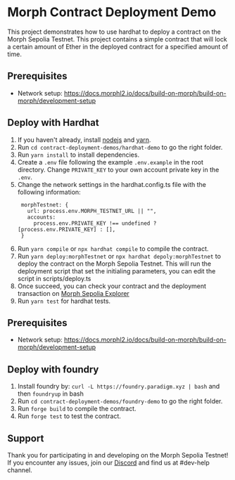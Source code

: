# Morph Contract Deployment Demo

This project demonstrates how to use hardhat to deploy a contract on the Morph Sepolia Testnet. This project contains a simple contract that will lock a certain amount of Ether in the deployed contract for a specified amount of time.

## Prerequisites

- Network setup: https://docs.morphl2.io/docs/build-on-morph/build-on-morph/development-setup

## Deploy with Hardhat

1. If you haven't already, install [nodejs](https://nodejs.org/en/download/) and [yarn](https://classic.yarnpkg.com/lang/en/docs/install).
2. Run `cd contract-deployment-demos/hardhat-demo` to go the right folder.
3. Run `yarn install` to install dependencies.
4. Create a `.env` file following the example `.env.example` in the root directory. Change `PRIVATE_KEY` to your own account private key in the `.env`.
5. Change the network settings in the hardhat.config.ts file with the following information:
   ```
    morphTestnet: {
      url: process.env.MORPH_TESTNET_URL || "",
      accounts:
        process.env.PRIVATE_KEY !== undefined ? [process.env.PRIVATE_KEY] : [],
    }
    ```
6. Run `yarn compile` or `npx hardhat compile` to compile the contract.
7. Run `yarn deploy:morphTestnet` or `npx hardhat depoly:morphTestnet` to deploy the contract on the Morph Sepolia Testnet. This will run the deployment script that set the initialing parameters, you can edit the script in scripts/deploy.ts
8. Once succeed, you can check your contract and the deployment transaction on [Morph Sepolia Explorer](https://explorer-testnet.morphl2.io)
9. Run `yarn test` for hardhat tests.
## Prerequisites

- Network setup: https://docs.morphl2.io/docs/build-on-morph/build-on-morph/development-setup

## Deploy with foundry

1. Install foundry by: `curl -L https://foundry.paradigm.xyz | bash` and then `foundryup` in bash
2. Run `cd contract-deployment-demos/foundry-demo` to go the right folder.
3. Run `forge build` to compile the contract.
4. Run `forge test` to test the contract.
   

## Support

Thank you for participating in and developing on the Morph Sepolia Testnet! If you encounter any issues, join our [Discord](https://discord.com/invite/5SmG4yhzVZ) and find us at #dev-help channel.